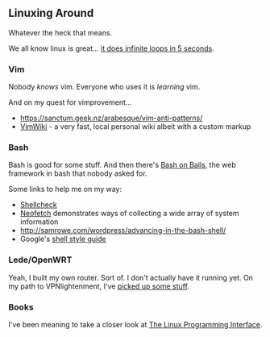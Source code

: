 ## Linuxing Around

Whatever the heck that means.

We all know linux is great... [it does infinite loops in 5 seconds](https://en.wikipedia.org/wiki/Portal:Linux/Selected_quote/4).

### Vim
Nobody *knows* vim.  Everyone who uses it is *learning* vim.

And on my quest for vimprovement...
* https://sanctum.geek.nz/arabesque/vim-anti-patterns/
* [VimWiki](https://github.com/vimwiki/vimwiki/blob/master/README.md) - a very fast, local personal wiki albeit with a custom markup

### Bash
Bash is good for some stuff.  And then there's [Bash on Balls](https://github.com/jneen/balls), the web framework in bash that nobody asked for.

Some links to help me on my way:
* [Shellcheck](https://www.shellcheck.net/)
* [Neofetch](https://github.com/dylanaraps/neofetch/blob/master/neofetch) demonstrates ways of collecting a wide array of system information
* <http://samrowe.com/wordpress/advancing-in-the-bash-shell/>
* Google's [shell style guide](https://google.github.io/styleguide/shell.xml)

### Lede/OpenWRT
Yeah, I built my own router.  Sort of.  I don't actually have it running yet.  On my path to VPNlightenment, I've [picked up some stuff](/hobbies/openwrt/).

### Books
I've been meaning to take a closer look at [The Linux Programming Interface](http://man7.org/tlpi/).

